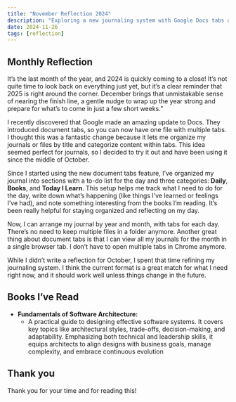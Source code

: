 ```yaml
---
title: "November Reflection 2024"
description: "Exploring a new journaling system with Google Docs tabs and insights from Fundamentals of Software Architecture on design, trade-offs, and adaptability."
date: 2024-11-26
tags: [reflection]
---
```


## Monthly Reflection

It’s the last month of the year, and 2024 is quickly coming to a close! It’s not quite time to look back on everything just yet, but it’s a clear reminder that 2025 is right around the corner. December brings that unmistakable sense of nearing the finish line, a gentle nudge to wrap up the year strong and prepare for what’s to come in just a few short weeks.”

I recently discovered that Google made an amazing update to Docs. They introduced document tabs, so you can now have one file with multiple tabs. I thought this was a fantastic change because it lets me organize my journals or files by title and categorize content within tabs. This idea seemed perfect for journals, so I decided to try it out and have been using it since the middle of October.

Since I started using the new document tabs feature, I’ve organized my journal into sections with a to-do list for the day and three categories: **Daily**, **Books**, and **Today I Learn**. This setup helps me track what I need to do for the day, write down what’s happening (like things I’ve learned or feelings I’ve had), and note something interesting from the books I’m reading. It’s been really helpful for staying organized and reflecting on my day.

Now, I can arrange my journal by year and month, with tabs for each day. There’s no need to keep multiple files in a folder anymore. Another great thing about document tabs is that I can view all my journals for the month in a single browser tab. I don’t have to open multiple tabs in Chrome anymore.

While I didn’t write a reflection for October, I spent that time refining my journaling system. I think the current format is a great match for what I need right now, and it should work well unless things change in the future.

## Books I’ve Read

- **Fundamentals of Software Architecture:**
  - A practical guide to designing effective software systems. It covers key topics like architectural styles, trade-offs, decision-making, and adaptability. Emphasizing both technical and leadership skills, it equips architects to align designs with business goals, manage complexity, and embrace continuous evolution

## Thank you

Thank you for your time and for reading this!
